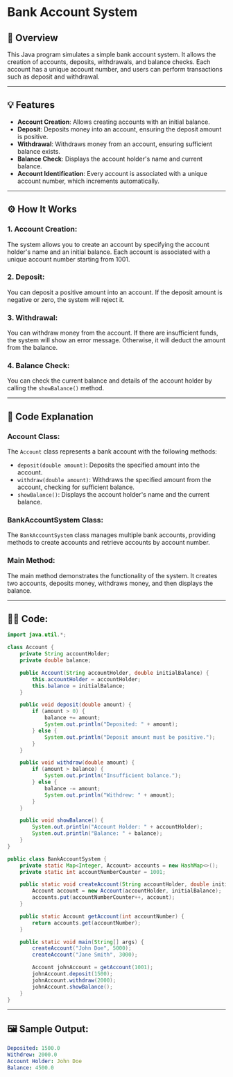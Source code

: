 # Bank Account System

## 📝 **Overview**

This Java program simulates a simple bank account system. It allows the creation of accounts, deposits, withdrawals, and balance checks. Each account has a unique account number, and users can perform transactions such as deposit and withdrawal.

---

## 💡 **Features**

- **Account Creation**: Allows creating accounts with an initial balance.
- **Deposit**: Deposits money into an account, ensuring the deposit amount is positive.
- **Withdrawal**: Withdraws money from an account, ensuring sufficient balance exists.
- **Balance Check**: Displays the account holder's name and current balance.
- **Account Identification**: Every account is associated with a unique account number, which increments automatically.

---

## ⚙️ **How It Works**

### **1. Account Creation**:
The system allows you to create an account by specifying the account holder's name and an initial balance. Each account is associated with a unique account number starting from 1001.

### **2. Deposit**:
You can deposit a positive amount into an account. If the deposit amount is negative or zero, the system will reject it.

### **3. Withdrawal**:
You can withdraw money from the account. If there are insufficient funds, the system will show an error message. Otherwise, it will deduct the amount from the balance.

### **4. Balance Check**:
You can check the current balance and details of the account holder by calling the `showBalance()` method.

---

## 📜 **Code Explanation**

### **Account Class**:
The `Account` class represents a bank account with the following methods:
- `deposit(double amount)`: Deposits the specified amount into the account.
- `withdraw(double amount)`: Withdraws the specified amount from the account, checking for sufficient balance.
- `showBalance()`: Displays the account holder's name and the current balance.

### **BankAccountSystem Class**:
The `BankAccountSystem` class manages multiple bank accounts, providing methods to create accounts and retrieve accounts by account number.

### **Main Method**:
The main method demonstrates the functionality of the system. It creates two accounts, deposits money, withdraws money, and then displays the balance.

---

## 🧑‍💻 **Code**:

```java
import java.util.*;

class Account {
    private String accountHolder;
    private double balance;

    public Account(String accountHolder, double initialBalance) {
        this.accountHolder = accountHolder;
        this.balance = initialBalance;
    }

    public void deposit(double amount) {
        if (amount > 0) {
            balance += amount;
            System.out.println("Deposited: " + amount);
        } else {
            System.out.println("Deposit amount must be positive.");
        }
    }

    public void withdraw(double amount) {
        if (amount > balance) {
            System.out.println("Insufficient balance.");
        } else {
            balance -= amount;
            System.out.println("Withdrew: " + amount);
        }
    }

    public void showBalance() {
        System.out.println("Account Holder: " + accountHolder);
        System.out.println("Balance: " + balance);
    }
}

public class BankAccountSystem {
    private static Map<Integer, Account> accounts = new HashMap<>();
    private static int accountNumberCounter = 1001;

    public static void createAccount(String accountHolder, double initialBalance) {
        Account account = new Account(accountHolder, initialBalance);
        accounts.put(accountNumberCounter++, account);
    }

    public static Account getAccount(int accountNumber) {
        return accounts.get(accountNumber);
    }

    public static void main(String[] args) {
        createAccount("John Doe", 5000);
        createAccount("Jane Smith", 3000);

        Account johnAccount = getAccount(1001);
        johnAccount.deposit(1500);
        johnAccount.withdraw(2000);
        johnAccount.showBalance();
    }
}
```

---
## 🖼️ Sample Output:
```yaml
Deposited: 1500.0
Withdrew: 2000.0
Account Holder: John Doe
Balance: 4500.0
```
